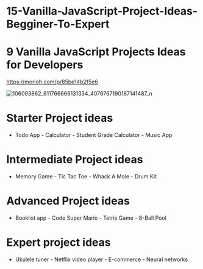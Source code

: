 # 15-Vanilla-JavaScript-Project-Ideas-Begginer-To-Expert

# 9 Vanilla JavaScript Projects Ideas for Developers
https://morioh.com/p/85be14b2f5e6

![106093862_611766666131334_4079767190187141487_n](https://user-images.githubusercontent.com/32854050/88386139-15afc380-cdb0-11ea-9bc2-b9102e293e43.jpg)



# Starter Project ideas

- Todo App - Calculator - Student Grade Calculator - Music App


# Intermediate Project ideas

- Memory Game - Tic Tac Toe - Whack A Mole - Drum Kit

# Advanced Project ideas

- Booklist app - Code Super Mario - Tetris Game - 8-Ball Pool

# Expert project ideas

- Ukulele tuner - Netflix video player - E-commerce - Neural networks

